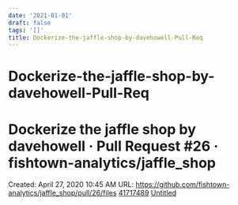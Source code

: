 ```yaml
---
date: '2021-01-01'
draft: false
tags: '[]'
title: Dockerize-the-jaffle-shop-by-davehowell-Pull-Req
---
```


# Dockerize-the-jaffle-shop-by-davehowell-Pull-Req

# Dockerize the jaffle shop by davehowell · Pull Request #26 · fishtown-analytics/jaffle_shop
Created: April 27, 2020 10:45 AM
URL: https://github.com/fishtown-analytics/jaffle_shop/pull/26/files
[41717489](Dockerize%20the%20jaffle%20shop%20by%20davehowell%20%C2%B7%20Pull%20Req%200a8015bec62d4947af5b0dd0e5207468/41717489)
[Untitled](Dockerize%20the%20jaffle%20shop%20by%20davehowell%20%C2%B7%20Pull%20Req%200a8015bec62d4947af5b0dd0e5207468/Untitled%20Database%205a2f1bcbea3c4fc58f5521360ba1845d.csv)
